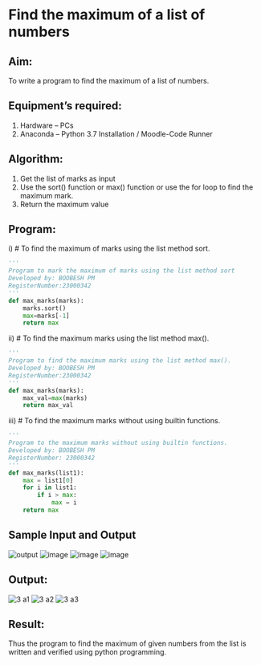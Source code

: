 # Find the maximum of a list of numbers
## Aim:
To write a program to find the maximum of a list of numbers.
## Equipment’s required:
1.	Hardware – PCs
2.	Anaconda – Python 3.7 Installation / Moodle-Code Runner
## Algorithm:
1.	Get the list of marks as input
2.	Use the sort() function or max() function or use the for loop to find the maximum mark.
3.	Return the maximum value
## Program:
i)	# To find the maximum of marks using the list method sort.
```Python
''' 
Program to mark the maximum of marks using the list method sort
Developed by: BOOBESH PM
RegisterNumber:23000342 
'''
def max_marks(marks):
    marks.sort()
    max=marks[-1]
    return max
```
ii)	# To find the maximum marks using the list method max().
```Python
''' 
Program to find the maximum marks using the list method max().
Developed by: BOOBESH PM
RegisterNumber:23000342 
'''
def max_marks(marks):
    max_val=max(marks)
    return max_val
```
iii) # To find the maximum marks without using builtin functions.
```Python
''' 
Program to the maximum marks without using builtin functions.
Developed by: BOOBESH PM
RegisterNumber: 23000342
'''
def max_marks(list1):
    max = list1[0]
    for i in list1:
        if i > max:
            max = i
    return max
```
## Sample Input and Output
![output](./img/max_marks1.jpg) 
![image](https://github.com/Boobeshkrishna/FindMaximum/assets/141472052/466fe4a7-bbcc-4e9b-add4-39ee39ec03e9)
![image](https://github.com/Boobeshkrishna/FindMaximum/assets/141472052/3eed0f24-8bb1-4a32-9b7c-fe47deb08eba)
![image](https://github.com/Boobeshkrishna/FindMaximum/assets/141472052/70f8e035-c49d-4be1-872d-7232a61c34f7)
## Output:
![3 a1](https://github.com/Boobeshkrishna/FindMaximum/assets/141472052/30ec092b-94ee-49d2-aff9-547955a43ad6)
![3 a2](https://github.com/Boobeshkrishna/FindMaximum/assets/141472052/0827c7ea-0a4b-47da-b670-9cba081aa3e2)
![3 a3](https://github.com/Boobeshkrishna/FindMaximum/assets/141472052/02666db2-a779-4958-91f8-8db178cbabda)

## Result:
Thus the program to find the maximum of given numbers from the list is written and verified using python programming.
